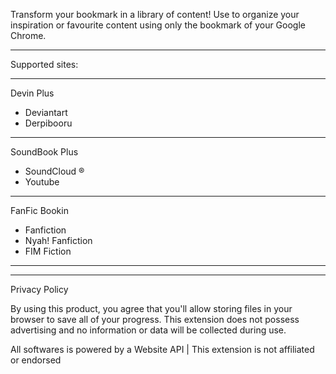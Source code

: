 Transform your bookmark in a library of content!
Use to organize your inspiration or favourite content using only the bookmark of your Google Chrome.

<hr/>

Supported sites:

<hr/>
Devin Plus

- Deviantart
- Derpibooru
<hr/>
SoundBook Plus

- SoundCloud ®
- Youtube
<hr/>
FanFic Bookin

- Fanfiction
- Nyah! Fanfiction
- FIM Fiction
<hr/>

<hr/>

Privacy Policy

By using this product, you agree that you'll allow storing files in your browser to save all of your progress. 
This extension does not possess advertising and no information or data will be collected during use. 


All softwares is powered by a Website API | This extension is not affiliated or endorsed
